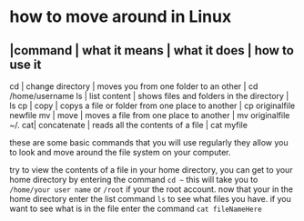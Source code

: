 how to move around in Linux
===========================

|command | what it means | what it does | how to use it
-------------------------------------------------------
cd | change directory | moves you from one folder to an other | cd /home/username
ls | list content | shows files and folders in the directory | ls
cp | copy | copys a file or folder from one place to another | cp originalfile newfile
mv | move | moves a file from one place to another | mv originalfile ~/.
cat| concatenate | reads all the contents of a file | cat myfile

these are some basic commands that you will use regularly they allow you to look
and move around the file system on your computer.

try to view the contents of a file in your home directory, you can get to your
home directory by entering the command `cd ~` this will take you to
`/home/your user name` or `/root` if your the root account. now that your in the
home directory enter the list command `ls` to see what files you have. if you
want to see what is in the file enter the command `cat fileNameHere` 
